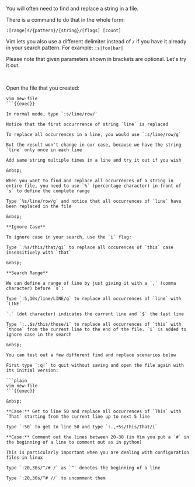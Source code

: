 You will often need to find and replace a string in a file.

There is a command to do that in the whole form:
```
:[range]s/{pattern}/{string}/[flags] [count]
```

Vim lets you also use a different delimiter instead of `/` if you have it already in your search pattern. For example: `:s|foo|bar|` 

Please note that given parameters shown in brackets are optional.
Let's try it out.

&nbsp;

Open the file that you created:

```plain
vim new-file
```{{exec}}

In normal mode, type `:s/line/row/`

Notice that the first occurrrence of string `line` is replaced

To replace all occurrences in a line, you would use `:s/line/row/g` 

But the result won't change in our case, because we have the string `line` only once in each line

Add same string multiple times in a line and try it out if you wish

&nbsp;

When you want to find and replace all occurrences of a string in entire file, you need to use `%` (percentage character) in front of `s` to define the complete range

Type `%s/line/row/g` and notice that all occurrences of `line` have been replaced in the file

&nbsp;

**Ignore Case**

To ignore case in your search, use the `i` flag:

Type `:%s/this/that/gi` to replace all occurences of `this` case insensitively with `that`

&nbsp;

**Search Range**

We can define a range of line by just giving it with a `,` (comma character) before `s`:

Type `:5,10s/line/LINE/g` to replace all occurrences of `line` with `LINE`

`.` (dot character) indicates the current line and `$` the last line

Type `:.,$s/this/those/i` to replace all occurrences of `this` with `those` from the current line to the end of the file. `i` is added to ignore case in the search

&nbsp;

You can test out a few different find and replace scenarios below

First type `:q!` to quit without saving and open the file again with its initial version:

```plain
vim new-file
```{{exec}}

&nbsp;

**Case:** Get to line 50 and replace all occurrences of `This` with `That` starting from the current line up to next 5 line

Type `:50` to get to line 50 and type `:.,+5s/this/That/i`

**Case:** Comment out the lines between 20-30 (in Vim you put a `#` in the beginning of a line to comment out as in python)

This is particularly important when you are dealing with configuration files in linux

Type `:20,30s/^/# /` as `^` denotes the beginning of a line

Type `:20,30s/^# //` to uncomment them
